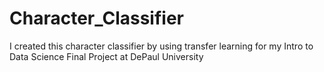 # Character_Classifier
I created this character classifier by using transfer learning for my Intro to Data Science Final Project at DePaul University
